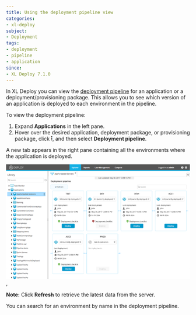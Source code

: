 ```yaml
---
title: Using the deployment pipeline view
categories:
- xl-deploy
subject:
- Deployment
tags:
- deployment
- pipeline
- application
since:
- XL Deploy 7.1.0
---
```


In XL Deploy you can view the [deployment pipeline](/xl-deploy/concept/release-dashboard.html#define-a-deployment-pipeline) for an application or a deployment/provisioning package. This allows you to see which version of an application is deployed to each environment in the pipeline.

To view the deployment pipeline:

1. Expand **Applications** in the left pane.
1. Hover over the desired application, deployment package, or provisioning package, click ![Explorer action menu](/images/menu_three_dots.png), and then select **Deployment pipeline**.

A new tab appears in the right pane containing all the environments where the application is deployed.

![image](/images/deployment-pipeline.png),

**Note:** Click **Refresh** to retrieve the latest data from the server.

You can search for an environment by name in the deployment pipeline.
